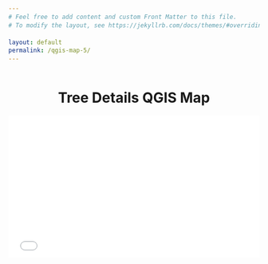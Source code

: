 ```yaml
---
# Feel free to add content and custom Front Matter to this file.
# To modify the layout, see https://jekyllrb.com/docs/themes/#overriding-theme-defaults

layout: default
permalink: /qgis-map-5/
---
```


<pre>
</pre>

<h1 style="text-align:center">Tree Details QGIS Map</h1>

<style>
.video-holder {
  position: relative;
  width: 100%;
  height: 0;
  padding-bottom: 56.25%;
  overflow: hidden;
}
.video-holder iframe {
  position: absolute;
  top: 0;
  left: 0;
  width: 100%;
  height: 100%;
}
</style>

<div class="video-holder">
  <iframe width="560"
          height="315"
          src="/qgis-maps/Sig_planted_census_parks_rec/index.html"
          frameborder="0"
          allowfullscreen></iframe>
          <img src="/images/Map_Legend.svg" width="300" height="275" align="right" style="padding-right: 1.5em;">
</div>

